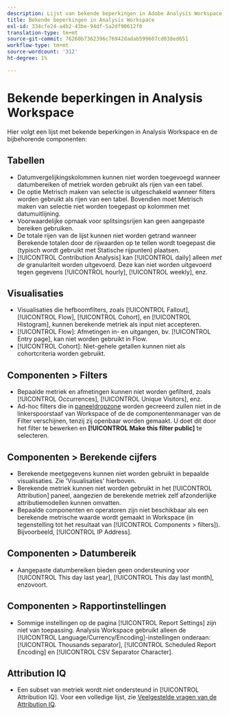 ```yaml
---
description: Lijst van bekende beperkingen in Adobe Analysis Workspace en de bijbehorende onderdelen
title: Bekende beperkingen in Analysis Workspace
exl-id: 334cfe24-a4b2-43be-94df-5a2df90612f0
translation-type: tm+mt
source-git-commit: 76260b7362396c76942dadab599607cd038ed651
workflow-type: tm+mt
source-wordcount: '312'
ht-degree: 1%

---
```


# Bekende beperkingen in Analysis Workspace

Hier volgt een lijst met bekende beperkingen in Analysis Workspace en de bijbehorende componenten:

## Tabellen

* Datumvergelijkingskolommen kunnen niet worden toegevoegd wanneer datumbereiken of metriek worden gebruikt als rijen van een tabel.
* De optie Metrisch maken van selectie is uitgeschakeld wanneer filters worden gebruikt als rijen van een tabel. Bovendien moet Metrisch maken van selectie niet worden toegepast op kolommen met datumuitlijning.
* Voorwaardelijke opmaak voor splitsingsrijen kan geen aangepaste bereiken gebruiken.
* De totale rijen van de lijst kunnen niet worden getrand wanneer Berekende totalen door de rijwaarden op te tellen wordt toegepast die (typisch wordt gebruikt met Statische rijpunten) plaatsen.
* [!UICONTROL Contribution Analysis] kan  [!UICONTROL daily] alleen _met de_ granulariteit worden uitgevoerd. Deze kan niet worden uitgevoerd tegen gegevens [!UICONTROL hourly], [!UICONTROL weekly], enz.

## Visualisaties

* Visualisaties die hefboomfilters, zoals [!UICONTROL Fallout], [!UICONTROL Flow], [!UICONTROL Cohort], en [!UICONTROL Histogram], kunnen berekende metriek als input niet accepteren.
* [!UICONTROL Flow]: Afmetingen in- en uitgangen, bv.  [!UICONTROL Entry page], kan niet worden gebruikt in Flow.
* [!UICONTROL Cohort]: Niet-gehele getallen kunnen niet als cohortcriteria worden gebruikt.

## Componenten > Filters

* Bepaalde metriek en afmetingen kunnen niet worden gefilterd, zoals [!UICONTROL Occurrences], [!UICONTROL Unique Visitors], enz.
* Ad-hoc filters die in [paneeldropzone](/help/analysis-workspace/c-panels/panels.md) worden gecreeerd zullen niet in de linkerspoorstaaf van Workspace of de de componentenmanager van de Filter verschijnen, tenzij zij openbaar worden gemaakt. U doet dit door het filter te bewerken en **[!UICONTROL Make this filter public]** te selecteren.

## Componenten > Berekende cijfers

* Berekende meetgegevens kunnen niet worden gebruikt in bepaalde visualisaties. Zie &#39;Visualisaties&#39; hierboven.
* Berekende metriek kunnen niet worden gebruikt in het [!UICONTROL Attribution] paneel, aangezien de berekende metriek zelf afzonderlijke attributiemodellen kunnen omvatten.
* Bepaalde componenten en operatoren zijn niet beschikbaar als een berekende metrische waarde wordt gemaakt in Workspace (in tegenstelling tot het resultaat van [!UICONTROL Components > filters]). Bijvoorbeeld, [!UICONTROL IP Address].

## Componenten > Datumbereik

* Aangepaste datumbereiken bieden geen ondersteuning voor [!UICONTROL This day last year], [!UICONTROL This day last month], enzovoort.


## Componenten > Rapportinstellingen

* Sommige instellingen op de pagina [!UICONTROL Report Settings] zijn niet van toepassing. Analysis Workspace gebruikt alleen de [!UICONTROL Language/Currency/Encoding]-instellingen onderaan: [!UICONTROL Thousands separator], [!UICONTROL Scheduled Report Encoding] en [!UICONTROL CSV Separator Character].

## Attribution IQ

* Een subset van metriek wordt niet ondersteund in [!UICONTROL Attribution IQ]. Voor een volledige lijst, zie [Veelgestelde vragen van de Attribution IQ](../attribution/faq.md).
